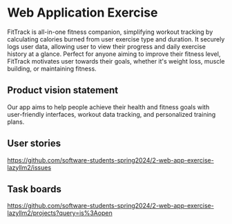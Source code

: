 # Web Application Exercise
FitTrack is all-in-one fitness companion, simplifying workout tracking by calculating calories burned from user exercise type and duration. It securely logs user data, allowing user to view their progress and daily exercise history at a glance. Perfect for anyone aiming to improve their fitness level, FitTrack motivates user towards their goals, whether it's weight loss, muscle building, or maintaining fitness.

## Product vision statement

Our app aims to help people achieve their health and fitness goals with user-friendly interfaces, workout data tracking, and personalized training plans.

## User stories

https://github.com/software-students-spring2024/2-web-app-exercise-lazyllm2/issues

## Task boards

https://github.com/software-students-spring2024/2-web-app-exercise-lazyllm2/projects?query=is%3Aopen
